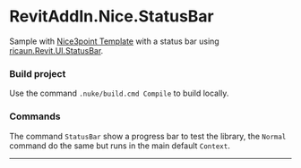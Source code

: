 # RevitAddIn.Nice.StatusBar

Sample with [Nice3point Template](https://github.com/Nice3point/RevitTemplates/wiki) with a status bar using [ricaun.Revit.UI.StatusBar](https://github.com/ricaun-io/ricaun.Revit.UI.StatusBar).

### Build project

Use the command ```.nuke/build.cmd Compile``` to build locally.

### Commands

The command `StatusBar` show a progress bar to test the library, the `Normal` command do the same but runs in the main default `Context`.

---